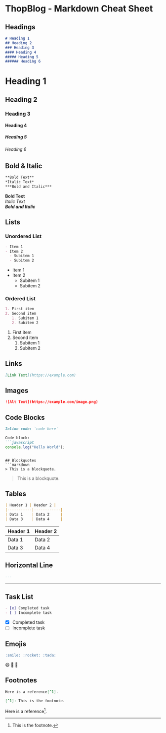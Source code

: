 # ThopBlog - Markdown Cheat Sheet

## Headings
```markdown
# Heading 1
## Heading 2
### Heading 3
#### Heading 4
##### Heading 5
###### Heading 6
```
# Heading 1
## Heading 2
### Heading 3
#### Heading 4
##### Heading 5
###### Heading 6

## Bold & Italic
```markdown
**Bold Text**  
*Italic Text*  
***Bold and Italic***
```

**Bold Text**  
*Italic Text*  
***Bold and Italic***

## Lists
### Unordered List
```markdown
- Item 1
- Item 2
  - Subitem 1
  - Subitem 2
```
- Item 1
- Item 2
  - Subitem 1
  - Subitem 2

### Ordered List
```markdown
1. First item
2. Second item
   1. Subitem 1
   2. Subitem 2
```
1. First item
2. Second item
   1. Subitem 1
   2. Subitem 2

## Links
```markdown
[Link Text](https://example.com)
```

## Images
```markdown
![Alt Text](https://example.com/image.png)
```

## Code Blocks
```markdown
Inline code: `code here`

Code block:
```javascript
console.log("Hello World");
```
```

## Blockquotes
```markdown
> This is a blockquote.
```
> This is a blockquote.

## Tables
```markdown
| Header 1 | Header 2 |
|-----------|------------|
| Data 1    | Data 2     |
| Data 3    | Data 4     |
```
| Header 1 | Header 2 |
|-----------|------------|
| Data 1    | Data 2     |
| Data 3    | Data 4     |

## Horizontal Line
```markdown
---
```
---

## Task List
```markdown
- [x] Completed task
- [ ] Incomplete task
```
- [x] Completed task
- [ ] Incomplete task

## Emojis
```markdown
:smile: :rocket: :tada:
```
:smile: :rocket: :tada:

## Footnotes
```markdown
Here is a reference[^1].

[^1]: This is the footnote.
```
Here is a reference[^1].

[^1]: This is the footnote.

